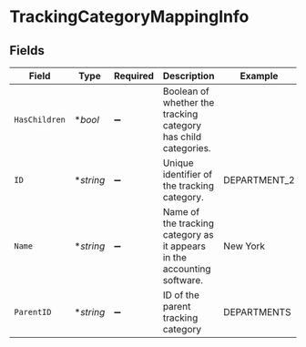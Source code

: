# TrackingCategoryMappingInfo


## Fields

| Field                                                                   | Type                                                                    | Required                                                                | Description                                                             | Example                                                                 |
| ----------------------------------------------------------------------- | ----------------------------------------------------------------------- | ----------------------------------------------------------------------- | ----------------------------------------------------------------------- | ----------------------------------------------------------------------- |
| `HasChildren`                                                           | **bool*                                                                 | :heavy_minus_sign:                                                      | Boolean of whether the tracking category has child categories.          |                                                                         |
| `ID`                                                                    | **string*                                                               | :heavy_minus_sign:                                                      | Unique identifier of the tracking category.                             | DEPARTMENT_2                                                            |
| `Name`                                                                  | **string*                                                               | :heavy_minus_sign:                                                      | Name of the tracking category as it appears in the accounting software. | New York                                                                |
| `ParentID`                                                              | **string*                                                               | :heavy_minus_sign:                                                      | ID of the parent tracking category                                      | DEPARTMENTS                                                             |
